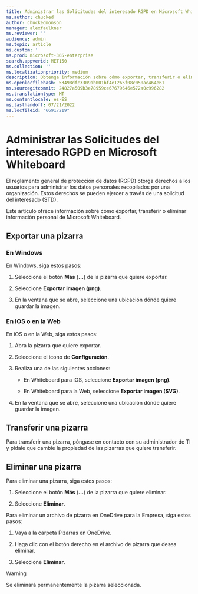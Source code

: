 ```yaml
---
title: Administrar las Solicitudes del interesado RGPD en Microsoft Whiteboard
ms.author: chucked
author: chuckedmonson
manager: alexfaulkner
ms.reviewer: ''
audience: admin
ms.topic: article
ms.custom: ''
ms.prod: microsoft-365-enterprise
search.appverid: MET150
ms.collection: ''
ms.localizationpriority: medium
description: Obtenga información sobre cómo exportar, transferir o eliminar información personal de Microsoft Whiteboard.
ms.openlocfilehash: 53498dfc3309ab001bf4e1265f08c050ae464e61
ms.sourcegitcommit: 24827a509b3e78959ce67679646e572a0c996282
ms.translationtype: MT
ms.contentlocale: es-ES
ms.lasthandoff: 07/21/2022
ms.locfileid: "66917219"
---
```

# <a name="manage-gdpr-data-subject-requests-in-microsoft-whiteboard"></a>Administrar las Solicitudes del interesado RGPD en Microsoft Whiteboard

El reglamento general de protección de datos (RGPD) otorga derechos a los usuarios para administrar los datos personales recopilados por una organización. Estos derechos se pueden ejercer a través de una solicitud del interesado (STD).

Este artículo ofrece información sobre cómo exportar, transferir o eliminar información personal de Microsoft Whiteboard.

## <a name="export-a-whiteboard"></a>Exportar una pizarra

### <a name="on-windows"></a>En Windows

En Windows, siga estos pasos:

1. Seleccione el botón **Más** (**...**) de la pizarra que quiere exportar. 

2. Seleccione **Exportar imagen (png)**.

3. En la ventana que se abre, seleccione una ubicación dónde quiere guardar la imagen.

### <a name="on-ios-or-the-web"></a>En iOS o en la Web

En iOS o en la Web, siga estos pasos:

1. Abra la pizarra que quiere exportar.

2. Seleccione el icono de **Configuración**.

3. Realiza una de las siguientes acciones:

   - En Whiteboard para iOS, seleccione **Exportar imagen (png)**.

   - En Whiteboard para la Web, seleccione **Exportar imagen (SVG)**.

4. En la ventana que se abre, seleccione una ubicación dónde quiere guardar la imagen.

## <a name="transfer-a-whiteboard"></a>Transferir una pizarra

Para transferir una pizarra, póngase en contacto con su administrador de TI y pídale que cambie la propiedad de las pizarras que quiere transferir.

## <a name="delete-a-whiteboard"></a>Eliminar una pizarra

Para eliminar una pizarra, siga estos pasos:

1. Seleccione el botón **Más** (**...**) de la pizarra que quiere eliminar.

2. Seleccione **Eliminar**.

Para eliminar un archivo de pizarra en OneDrive para la Empresa, siga estos pasos:

1.  Vaya a la carpeta Pizarras en OneDrive.

2.  Haga clic con el botón derecho en el archivo de pizarra que desea eliminar.

3. Seleccione **Eliminar**.

>[!WARNING]
> Se eliminará permanentemente la pizarra seleccionada.
